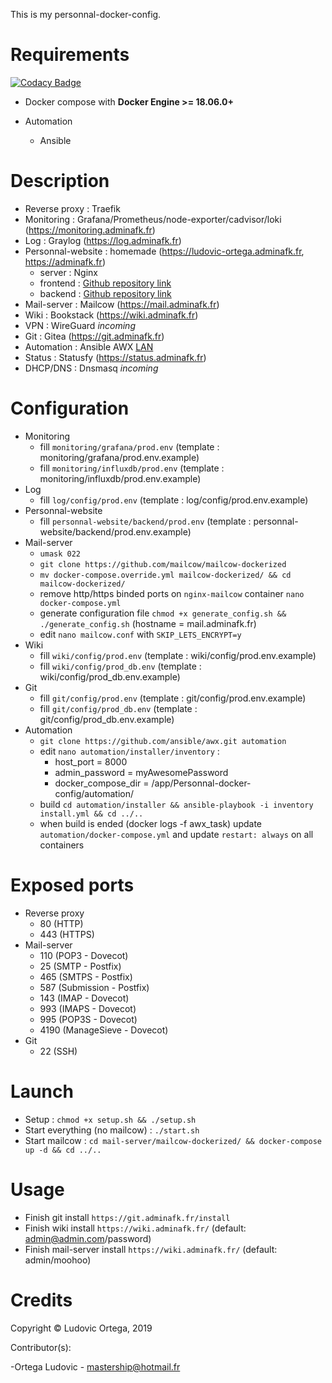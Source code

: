 This is my personnal-docker-config.

# Requirements

[![Codacy Badge](https://api.codacy.com/project/badge/Grade/69e259dc570b47b09fcc71b603842863)](https://app.codacy.com/app/M0NsTeRRR/Personnal-docker-config?utm_source=github.com&utm_medium=referral&utm_content=M0NsTeRRR/Personnal-docker-config&utm_campaign=Badge_Grade_Dashboard)

- Docker compose with **Docker Engine >= 18.06.0+**

- Automation
	- Ansible

# Description

- Reverse proxy : Traefik
- Monitoring : Grafana/Prometheus/node-exporter/cadvisor/loki (https://monitoring.adminafk.fr)
- Log : Graylog (https://log.adminafk.fr)
- Personnal-website : homemade (https://ludovic-ortega.adminafk.fr, https://adminafk.fr)
	- server : Nginx
	- frontend : [Github repository link](https://github.com/M0NsTeRRR/Personnal-website/tree/master/frontend)
	- backend : [Github repository link](https://github.com/M0NsTeRRR/Personnal-website/tree/master/backend)
- Mail-server : Mailcow (https://mail.adminafk.fr)
- Wiki : Bookstack (https://wiki.adminafk.fr)
- VPN : WireGuard *incoming*
- Git : Gitea (https://git.adminafk.fr)
- Automation : Ansible AWX [LAN](http://<IP_VM:8000>)
- Status : Statusfy (https://status.adminafk.fr)
- DHCP/DNS : Dnsmasq *incoming*

# Configuration

- Monitoring
	- fill `monitoring/grafana/prod.env` (template : monitoring/grafana/prod.env.example)
	- fill `monitoring/influxdb/prod.env` (template : monitoring/influxdb/prod.env.example)
- Log
	- fill `log/config/prod.env` (template : log/config/prod.env.example)
- Personnal-website
	- fill `personnal-website/backend/prod.env` (template : personnal-website/backend/prod.env.example)
- Mail-server
	- `umask 022`
	- `git clone https://github.com/mailcow/mailcow-dockerized`
	- `mv docker-compose.override.yml mailcow-dockerized/ && cd mailcow-dockerized/`
	- remove http/https binded ports on `nginx-mailcow` container `nano docker-compose.yml`
	- generate configuration file `chmod +x generate_config.sh && ./generate_config.sh` (hostname = mail.adminafk.fr)
	- edit `nano mailcow.conf` with `SKIP_LETS_ENCRYPT=y`
- Wiki
	- fill `wiki/config/prod.env` (template : wiki/config/prod.env.example)
	- fill `wiki/config/prod_db.env` (template : wiki/config/prod_db.env.example)
- Git
	- fill `git/config/prod.env` (template : git/config/prod.env.example)
	- fill `git/config/prod_db.env` (template : git/config/prod_db.env.example)
- Automation
	- `git clone https://github.com/ansible/awx.git automation`
	- edit `nano automation/installer/inventory` :
		- host_port = 8000
		- admin_password = myAwesomePassword
		- docker_compose_dir = /app/Personnal-docker-config/automation/
	- build `cd automation/installer && ansible-playbook -i inventory install.yml && cd ../..`
	- when build is ended (docker logs -f awx_task) update `automation/docker-compose.yml` and update `restart: always` on all containers
	

# Exposed ports

- Reverse proxy
	- 80 (HTTP)
	- 443 (HTTPS)
- Mail-server
	- 110 (POP3 - Dovecot)
	- 25 (SMTP - Postfix)
	- 465 (SMTPS - Postfix)
	- 587 (Submission - Postfix)
	- 143 (IMAP - Dovecot)
	- 993 (IMAPS - Dovecot)
	- 995 (POP3S - Dovecot)
	- 4190 (ManageSieve - Dovecot)
- Git
	- 22 (SSH)

# Launch

- Setup : `chmod +x setup.sh && ./setup.sh`
- Start everything (no mailcow) : `./start.sh`
- Start mailcow : `cd mail-server/mailcow-dockerized/ && docker-compose up -d && cd ../..`

# Usage
- Finish git install `https://git.adminafk.fr/install`
- Finish wiki install `https://wiki.adminafk.fr/` (default: admin@admin.com/password)
- Finish mail-server install `https://wiki.adminafk.fr/` (default: admin/moohoo)

# Credits

Copyright © Ludovic Ortega, 2019

Contributor(s):

-Ortega Ludovic - mastership@hotmail.fr